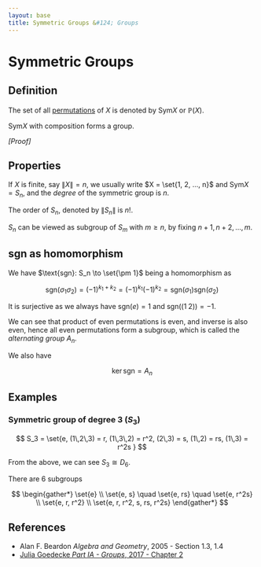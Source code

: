 ```yaml
---
layout: base
title: Symmetric Groups &#124; Groups
---
```


# Symmetric Groups

## Definition

The set of all [permutations](permutations.md) of $X$ is denoted by $\text{Sym} X$ or $\mathbb{P}(X)$.

$\text{Sym} X$ with composition forms a group.

_[Proof]_

## Properties

If $X$ is finite, say $\|X\| = n$, we usually write $X = \set{1, 2, ..., n}$ and $\text{Sym} X = S_n$,
and the _degree_ of the symmetric group is $n$.

The order of $S_n$, denoted by $\|S_n\|$ is $n!$.

$S_n$ can be viewed as subgroup of $S_m$ with $m \ge n$, by fixing $n+1, n+2, ..., m$.

## sgn as homomorphism

We have $\text{sgn}: S_n \to \set{\pm 1}$ being a homomorphism as

$$
\text{sgn}(\sigma_1\sigma_2) = (-1)^{k_1 + k_2} = (-1)^{k_1}(-1)^{k_2} = \text{sgn}(\sigma_1)\text{sgn}(\sigma_2)
$$

It is surjective as we always have $\text{sgn}(e) = 1$ and $\text{sgn}((1\;2)) = -1$.

We can see that product of even permutations is even, and inverse is also even,
hence all even permutations form a subgroup, which is called the _alternating group_ $A_n$.

We also have

$$
\ker \text{sgn} = A_n
$$

## Examples

### Symmetric group of degree 3 ($S_3$)

$$
S_3 = \set{e, (1\,2\,3) = r, (1\,3\,2) = r^2, (2\,3) = s, (1\,2) = rs, (1\,3) = r^2s }
$$

From the above, we can see $S_3 \cong D_6$.

There are 6 subgroups

$$
\begin{gather*}
\set{e} \\
\set{e, s} \quad \set{e, rs} \quad \set{e, r^2s} \\
\set{e, r, r^2} \\
\set{e, r, r^2, s, rs, r^2s}
\end{gather*}
$$

## References

* Alan F. Beardon _Algebra and Geometry_, 2005 - Section 1.3, 1.4
* [Julia Goedecke _Part IA - Groups_, 2017 - Chapter 2](https://www.julia-goedecke.de/pdf/GroupsNotes.pdf)
